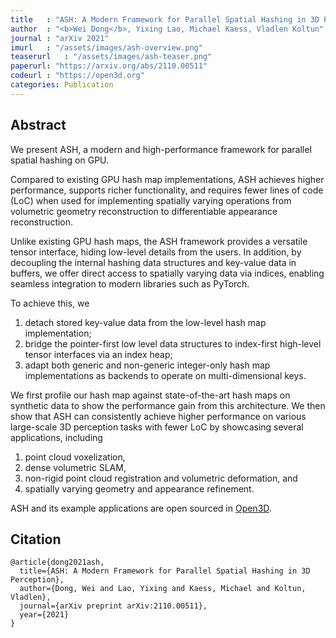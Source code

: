 ```yaml
---
title   : "ASH: A Modern Framework for Parallel Spatial Hashing in 3D Perception"
author  : "<b>Wei Dong</b>, Yixing Lao, Michael Kaess, Vladlen Koltun"
journal : "arXiv 2021"
imurl   : "/assets/images/ash-overview.png"
teaserurl   : "/assets/images/ash-teaser.png"
paperurl: "https://arxiv.org/abs/2110.00511"
codeurl : "https://open3d.org"
categories: Publication
---
```


## Abstract
We present ASH, a modern and high-performance framework for parallel spatial hashing on GPU. 

Compared to existing GPU hash map implementations, ASH achieves higher performance, supports richer functionality, and requires fewer lines of code (LoC) when used for implementing spatially varying operations from volumetric geometry reconstruction to differentiable appearance reconstruction. 

Unlike existing GPU hash maps, the ASH framework provides a versatile tensor interface, hiding low-level details from the users. In addition, by decoupling the internal hashing data structures and key-value data in buffers, we offer direct access to spatially varying data via indices, enabling seamless integration to modern libraries such as PyTorch. 

To achieve this, we 
1. detach stored key-value data from the low-level hash map implementation; 
2. bridge the pointer-first low level data structures to index-first high-level tensor interfaces via an index heap; 
3. adapt both generic and non-generic integer-only hash map implementations as backends to operate on multi-dimensional keys. 

We first profile our hash map against state-of-the-art hash maps on synthetic data to show the performance gain from this architecture. We then show that ASH can consistently achieve higher performance on various large-scale 3D perception tasks with fewer LoC by showcasing several applications, including 
1. point cloud voxelization, 
2. dense volumetric SLAM, 
3. non-rigid point cloud registration and volumetric deformation, and 
4. spatially varying geometry and appearance refinement. 

ASH and its example applications are open sourced in [Open3D](https://open3d.org).

## Citation
```
@article{dong2021ash,
  title={ASH: A Modern Framework for Parallel Spatial Hashing in 3D Perception},
  author={Dong, Wei and Lao, Yixing and Kaess, Michael and Koltun, Vladlen},
  journal={arXiv preprint arXiv:2110.00511},
  year={2021}
}
```
